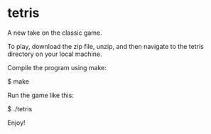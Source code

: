 # tetris
A new take on the classic game.

To play, download the zip file, unzip, and then navigate to the tetris directory on your local machine.

Compile the program using make:

$ make

Run the game like this:

$ ./tetris

Enjoy!
